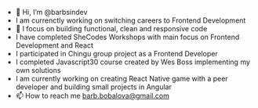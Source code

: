 - 👋 Hi, I’m @barbsindev 
- I am currenctly working on switching careers to Frontend Development
- 👀 I focus on building functional, clean and  responsive code 
- I have completed SheCodes Workshops with main focus on Frontend Development and React
- I participated in Chingu group project as a Frontend Developer
- I completed Javascript30 course created by Wes Boss implementing my own solutions
- I am currently working on creating React Native game with a peer developer and building small projects in Angular
- 📫 How to reach me barb.bobalova@gmail.com

<!---
barbsindev/barbsindev is a ✨ special ✨ repository because its `README.md` (this file) appears on your GitHub profile.
You can click the Preview link to take a look at your changes.
--->
